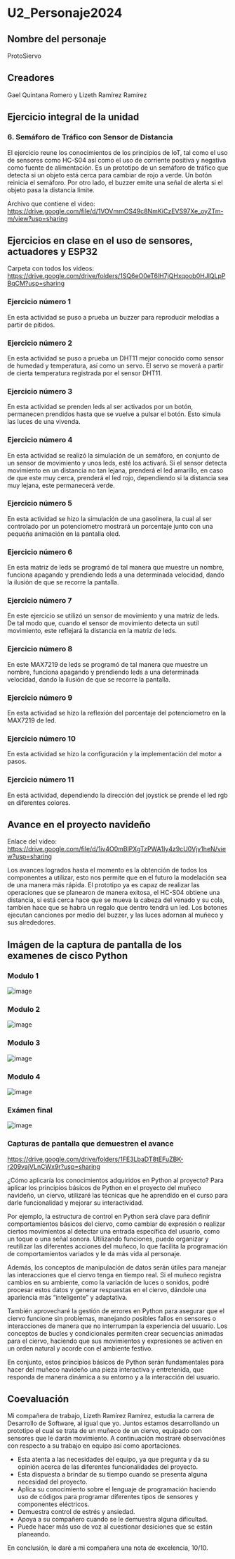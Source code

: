 # U2_Personaje2024

## Nombre del personaje
ProtoSiervo


## Creadores
Gael Quintana Romero y Lizeth Ramírez Ramírez


## Ejercicio integral de la unidad
### 6. Semáforo de Tráfico con Sensor de Distancia
El ejercicio reune los conocimientos de los principios de IoT, tal como el uso de sensores
como HC-S04 así como el uso de corriente positiva y negativa como fuente de alimentación.
Es un prototipo de un semáforo de tráfico que detecta si un objeto está cerca para cambiar de 
rojo a verde. Un botón reinicia el semáforo. Por otro lado, el buzzer emite una señal de alerta
si el objeto pasa la distancia limite.

Archivo que contiene el video: 
https://drive.google.com/file/d/1VOVmmOS49c8NmKiCzEVS97Xe_oyZTm-m/view?usp=sharing



## Ejercicios en clase en el uso de sensores, actuadores y ESP32

Carpeta con todos los videos:
https://drive.google.com/drive/folders/1SQ6eO0eT6lH7jQHxqoob0HJlQLpPBqCM?usp=sharing

### Ejercicio número 1
En esta actividad se puso a prueba un buzzer para reproducir melodías a partir de pitidos.

### Ejercicio número 2
En esta actividad se puso a prueba un DHT11 mejor conocido como sensor de humedad y
temperatura, así como un servo. El servo se moverá a partir de cierta temperatura 
registrada por el sensor DHT11. 

### Ejercicio número 3
En esta actividad se prenden leds al ser activados por un botón, permanecen prendidos hasta que
se vuelve a pulsar el botón. Esto simula las luces de una vivenda.

### Ejercicio número 4
En esta actividad se realizó la simulación de un semáforo, en conjunto de un sensor de 
movimiento y unos leds, esté los activará. Si el sensor detecta movimiento en un distancia
no tan lejana, prenderá el led amarillo, en caso de que este muy cerca, prenderá el led rojo,
dependiendo si la distancia sea muy lejana, este permanecerá verde.

### Ejercicio número 5
En esta actividad se hizo la simulación de una gasolinera, la cual al ser controlado por
un potenciometro mostrará un porcentaje junto con una pequeña animación en la pantalla oled. 

### Ejercicio número 6
En esta matriz de leds se programó de tal manera que muestre un nombre, funciona apagando y
prendiendo leds a una determinada velocidad, dando la ilusión  de que se recorre la pantalla.

### Ejercicio número 7
En este ejercicio se utilizó un sensor de movimiento y una matriz de leds. De tal modo que,
cuando el sensor de movimiento detecta un sutil movimiento, este reflejará la distancia en
la matriz de leds.

### Ejercicio número 8
En este MAX7219 de leds se programó de tal manera que muestre un nombre, funciona apagando y
prendiendo leds a una determinada velocidad, dando la ilusión  de que se recorre la pantalla.

### Ejercicio número 9
En esta actividad se hizo la reflexión del porcentaje del potenciometro en la MAX7219 de led.

### Ejercicio número 10
En esta actividad se hizo la configuración y la implementación del motor a pasos.

### Ejercicio número 11
En está actividad, dependiendo la dirección del joystick se prende el led rgb en diferentes
colores.

## Avance en el proyecto navideño
Enlace del video:
https://drive.google.com/file/d/1iv4O0mBlPXgTzPWA1Iy4z9cU0Vjv1heN/view?usp=sharing

Los avances logrados hasta el momento es la obtención de todos los componentes a utilizar,
esto nos permite que en el futuro la modelación sea de una manera más rápida. El prototipo
ya es capaz de realizar las operaciones que se planearon de manera exitosa, el HC-S04 
obtiene una distancia, si está cerca hace que se mueva la cabeza del venado y su cola, 
tambien hace que se habra un regalo que dentro tendrá un led. Los botones ejecutan canciones
por medio del buzzer, y las luces adornan al muñeco y sus alrededores.

## Imágen de la captura de pantalla de los examenes de cisco Python
### Modulo 1
![image](https://github.com/user-attachments/assets/6b499716-29ce-4406-a46d-a03e98a18ea9)
### Modulo 2
![image](https://github.com/user-attachments/assets/92f614d6-4feb-432a-9141-fc882e26a642)
### Modulo 3
![image](https://github.com/user-attachments/assets/f1f97dc2-0ff0-4d31-b68b-56019a48ac77)
### Modulo 4
![image](https://github.com/user-attachments/assets/6e040c56-86b3-4710-aa81-44f0d3feb51b)
### Exámen final
![image](https://github.com/user-attachments/assets/e46c9944-c755-41aa-a53b-0da5030941d1)

### Capturas de pantalla que demuestren el avance
https://drive.google.com/drive/folders/1FE3LbaDT8tEFuZBK-r209vajVLnCWx9r?usp=sharing

¿Cómo aplicaría los conocimientos adquiridos en Python al proyecto?
Para aplicar los principios básicos de Python en el proyecto del muñeco navideño, un ciervo, utilizaré las técnicas que he aprendido en el curso para darle funcionalidad y mejorar su interactividad.

Por ejemplo, la estructura de control en Python será clave para definir comportamientos básicos del ciervo, como cambiar de expresión o realizar ciertos movimientos al detectar una entrada específica del usuario, como un toque o una señal sonora. Utilizando funciones, puedo organizar y reutilizar las diferentes acciones del muñeco, lo que facilita la programación de comportamientos variados y le da más vida al personaje. 

Además, los conceptos de manipulación de datos serán útiles para manejar las interacciones que el ciervo tenga en tiempo real. Si el muñeco registra cambios en su ambiente, como la variación de luces o sonidos, podré procesar estos datos y generar respuestas en el ciervo, dándole una apariencia más “inteligente” y adaptativa. 

También aprovecharé la gestión de errores en Python para asegurar que el ciervo funcione sin problemas, manejando posibles fallos en sensores o interacciones de manera que no interrumpan la experiencia del usuario. Los conceptos de bucles y condicionales permiten crear secuencias animadas para el ciervo, haciendo que sus movimientos y expresiones se activen en un orden natural y acorde con el ambiente festivo. 

En conjunto, estos principios básicos de Python serán fundamentales para hacer del muñeco navideño una pieza interactiva y entretenida, que responda de manera dinámica a su entorno y a la interacción del usuario.

##  Coevaluación
Mi compañera de trabajo, Lizeth Ramírez Ramírez, estudia la carrera de Desarrollo de Software, al igual que yo. Juntos estamos desarrollando un prototipo el cual se trata de un muñeco de un ciervo, equipado
con sensores que le darán movimiento. A continuación mostraré observaciónes con respecto a su trabajo en equipo así como aportaciones.
- Esta atenta a las necesidades del equipo, ya que pregunta y da su opinión acerca de las diferentes funcionalidades del proyecto.
- Esta dispuesta a brindar de su tiempo cuando se presenta alguna necesidad del proyecto.
- Aplica su conocimiento sobre el lenguaje de programación haciendo uso de códigos para programar diferentes tipos de sensores y componentes eléctricos.
- Demuestra control de estrés y ansiedad. 
- Apoya a su compañero cuando se le demuestra alguna dificultad.
- Puede hacer más uso de voz al cuestionar desiciones que se están planeando.

En conclusión, le daré a mi compañera una nota de excelencia, 10/10.
